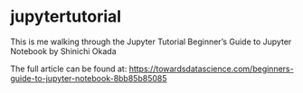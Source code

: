 # jupytertutorial
This is me walking through the Jupyter Tutorial Beginner’s Guide to Jupyter Notebook by Shinichi Okada

The full article can be found at: https://towardsdatascience.com/beginners-guide-to-jupyter-notebook-8bb85b85085

